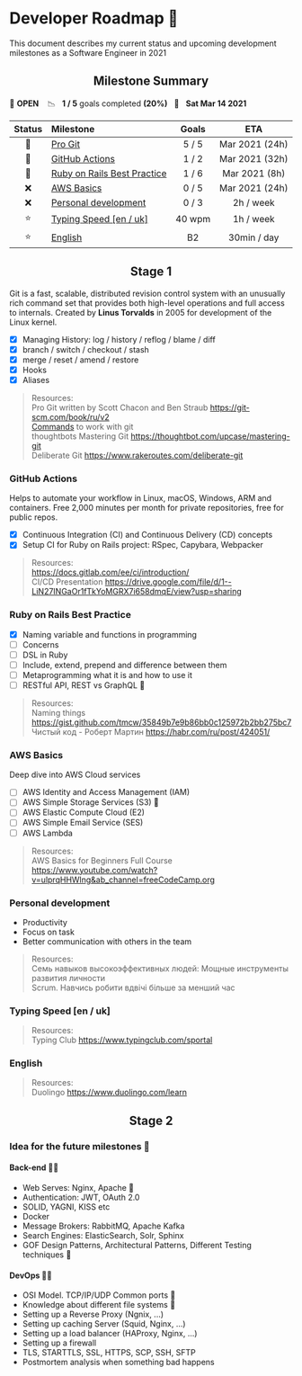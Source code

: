 # Developer Roadmap 🧗

This document describes my current status and upcoming development milestones as a Software Engineer in 2021

<h2 align="center"><strong>Milestone Summary</strong></h2>

🚀 **OPEN** &nbsp;&nbsp; 📉 &nbsp;&nbsp;**1 / 5** goals completed **(20%)** &nbsp;&nbsp;📅 &nbsp;&nbsp;**Sat Mar 14 2021**

| Status | Milestone                                                   | Goals  |      ETA       |
| :----: | :---------------------------------------------------------- | :----: | :------------: |
|   🚀   | [Pro Git](#pro-git)                                         | 5 / 5  | Mar 2021 (24h) |
|   🚧   | [GitHub Actions](#github-actions)                           | 1 / 2  | Mar 2021 (32h) |
|   🚧   | [Ruby on Rails Best Practice](#ruby-on-rails-best-practice) | 1 / 6  | Mar 2021 (8h)  |
|   ❌   | [AWS Basics](#aws-basics)                                   | 0 / 5  | Mar 2021 (24h) |
|   ❌   | [Personal development](#personal-development)               | 0 / 3  |   2h / week    |
|   ⭐   | [Typing Speed [en / uk]](#typing-speed-en--uk)              | 40 wpm |   1h / week    |
|   ⭐   | [English](#english)                                         |   B2   |  30min / day   |

<h2 align="center"><strong>Stage 1</strong></h2>

Git is a fast, scalable, distributed revision control system with an unusually rich command set that provides both high-level operations and full access to internals.
Created by **Linus Torvalds** in 2005 for development of the Linux kernel.

- [x] Managing History: log / history / reflog / blame / diff
- [x] branch / switch / checkout / stash
- [x] merge / reset / amend / restore
- [x] Hooks
- [x] Aliases

> Resources:  
> Pro Git written by Scott Chacon and Ben Straub <https://git-scm.com/book/ru/v2>  
> [Commands](https://gist.github.com/Synkevych/b44932295da84604587b245b311e6f37) to work with git  
> thoughtbots Mastering Git <https://thoughtbot.com/upcase/mastering-git>  
> Deliberate Git <https://www.rakeroutes.com/deliberate-git>

### GitHub Actions

Helps to automate your workflow in Linux, macOS, Windows, ARM and containers.
Free 2,000 minutes per month for private repositories, free for public repos.

- [x] Continuous Integration (CI) and Continuous Delivery (CD) concepts
- [x] Setup CI for Ruby on Rails project: RSpec, Capybara, Webpacker

> Resources:  
> <https://docs.gitlab.com/ee/ci/introduction/>  
> CI/CD Presentation <https://drive.google.com/file/d/1--LiN27INGaOr1fTkYoMGRX7i658dmqE/view?usp=sharing>

### Ruby on Rails Best Practice

- [x] Naming variable and functions in programming
- [ ] Concerns
- [ ] DSL in Ruby
- [ ] Include, extend, prepend and difference between them
- [ ] Metaprogramming what it is and how to use it
- [ ] RESTful API, REST vs GraphQL 💖

> Resources:  
> Naming things <https://gist.github.com/tmcw/35849b7e9b86bb0c125972b2bb275bc7>  
> Чиcтый код - Роберт Мартин <https://habr.com/ru/post/424051/>

### AWS Basics

Deep dive into AWS Cloud services

- [ ] AWS Identity and Access Management (IAM)
- [ ] AWS Simple Storage Services (S3) 💖
- [ ] AWS Elastic Compute Cloud (E2)
- [ ] AWS Simple Email Service (SES)
- [ ] AWS Lambda

> Resources:  
> AWS Basics for Beginners Full Course <https://www.youtube.com/watch?v=ulprqHHWlng&ab_channel=freeCodeCamp.org>

### Personal development

- Productivity
- Focus on task
- Better communication with others in the team

> Resources:  
> Семь навыков высокоэффективных людей: Мощные инструменты развития личности  
> Scrum. Навчись робити вдвічі більше за менший час

### Typing Speed [en / uk]

> Resources:  
> Typing Club <https://www.typingclub.com/sportal>

### English

> Resources:  
> Duolingo <https://www.duolingo.com/learn>

<h2 align="center"><strong>Stage 2</strong></h2>

### Idea for the future milestones 🌱

#### Back-end 👨‍💻

- Web Serves: Nginx, Apache 💖
- Authentication: JWT, OAuth 2.0
- SOLID, YAGNI, KISS etc
- Docker
- Message Brokers: RabbitMQ, Apache Kafka
- Search Engines: ElasticSearch, Solr, Sphinx
- GOF Design Patterns, Architectural Patterns, Different Testing techniques 💖

#### DevOps 🧑‍🔧

- OSI Model. TCP/IP/UDP Common ports 💖
- Knowledge about different file systems 💖
- Setting up a Reverse Proxy (Ngnix, ...)
- Setting up caching Server (Squid, Nginx, ...)
- Setting up a load balancer (HAProxy, Nginx, ...)
- Setting up a firewall
- TLS, STARTTLS, SSL, HTTPS, SCP, SSH, SFTP
- Postmortem analysis when something bad happens
